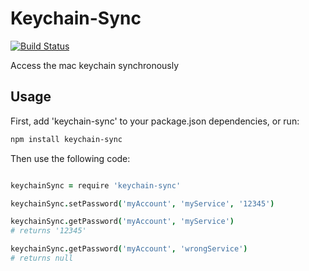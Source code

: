 Keychain-Sync
==============

[![Build Status](https://travis-ci.org/elentok/keychain-sync.png?branch=master)](https://travis-ci.org/elentok/keychain-sync)

Access the mac keychain synchronously

Usage
-----

First, add 'keychain-sync' to your package.json dependencies,
or run:

```bash
npm install keychain-sync
```

Then use the following code:

```coffee

keychainSync = require 'keychain-sync'

keychainSync.setPassword('myAccount', 'myService', '12345')

keychainSync.getPassword('myAccount', 'myService')
# returns '12345'

keychainSync.getPassword('myAccount', 'wrongService')
# returns null
```
